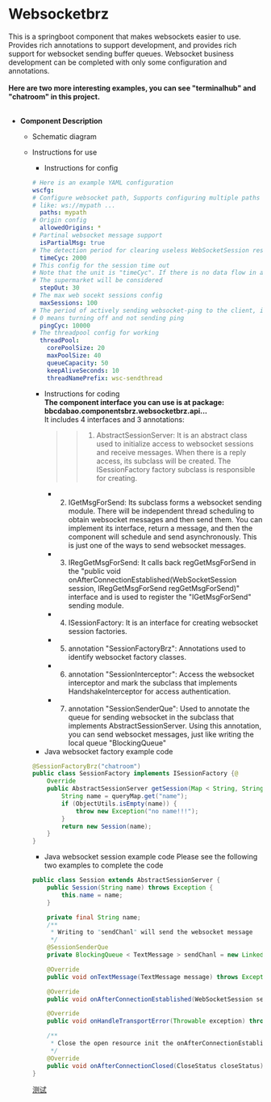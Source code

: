 # Websocketbrz
This is a springboot component that makes websockets easier to use. <br>
Provides rich annotations to support development, and provides rich support for websocket sending buffer queues. Websocket business development can be completed with only some configuration and annotations.<br><br>
__Here are two more interesting examples, you can see "terminalhub" and "chatroom" in this project.__<br><br>
- __Component Description__
  - Schematic diagram
  - Instructions for use
    - Instructions for config
    ```yml
    # Here is an example YAML configuration
    wscfg:
    # Configure websocket path, Supports configuring multiple paths "," intervals.
    # like: ws://mypath ...
      paths: mypath
    # Origin config
      allowedOrigins: *
    # Partinal websocket message support
      isPartialMsg: true
    # The detection period for clearing useless WebSocketSession responses, in milliseconds
      timeCyc: 2000
    # This config for the session time out
    # Note that the unit is "timeCyc". If there is no data flow in a certain period
    # The supermarket will be considered
      stepOut: 30
    # The max web socekt sessions config
      maxSessions: 100
    # The period of actively sending websocket-ping to the client, in milliseconds
    # 0 means turning off and not sending ping
      pingCyc: 10000
    # The threadpool config for working
      threadPool:
        corePoolSize: 20
        maxPoolSize: 40
        queueCapacity: 50
        keepAliveSeconds: 10
        threadNamePrefix: wsc-sendthread
    ```
    - Instructions for coding<br>
    __The component interface you can use is at package:__<br>
    **bbcdabao.componentsbrz.websocketbrz.api...**<br>
    It includes 4 interfaces and 3 annotations:<br>
      >> 1. AbstractSessionServer:
It is an abstract class used to initialize access to websocket sessions and receive messages. When there is a reply access, its subclass will be created. The ISessionFactory factory subclass is responsible for creating.
      - 2. IGetMsgForSend:
Its subclass forms a websocket sending module. There will be independent thread scheduling to obtain websocket messages and then send them. You can implement its interface, return a message, and then the component will schedule and send asynchronously. This is just one of the ways to send websocket messages.
      - 3. IRegGetMsgForSend:
It calls back regGetMsgForSend in the "public void onAfterConnectionEstablished(WebSocketSession session, IRegGetMsgForSend regGetMsgForSend)" interface and is used to register the "IGetMsgForSend" sending module.
      - 4. ISessionFactory:
It is an interface for creating websocket session factories.
      - 5. annotation "SessionFactoryBrz":
Annotations used to identify websocket factory classes.
      - 6. annotation "SessionInterceptor":
Access the websocket interceptor and mark the subclass that implements HandshakeInterceptor for access authentication.
      - 7. annotation "SessionSenderQue":
Used to annotate the queue for sending websocket in the subclass that implements AbstractSessionServer. Using this annotation, you can send websocket messages, just like writing the local queue "BlockingQueue"
    - Java websocket factory example code 
    ```java
	@SessionFactoryBrz("chatroom")
	public class SessionFactory implements ISessionFactory {@
	    Override
	    public AbstractSessionServer getSession(Map < String, String > queryMap) throws Exception {
	        String name = queryMap.get("name");
	        if (ObjectUtils.isEmpty(name)) {
	            throw new Exception("no name!!!");
	        }
	        return new Session(name);
	    }
	}
    ```
    - Java websocket session example code
    Please see the following two examples to complete the code
    ```java
	public class Session extends AbstractSessionServer {
	    public Session(String name) throws Exception {
	        this.name = name;
	    }
	
	    private final String name;
	    /**
	     * Writing to "sendChanl" will send the websocket message
	     */
	    @SessionSenderQue
	    private BlockingQueue < TextMessage > sendChanl = new LinkedBlockingQueue < > ();
	
	    @Override
	    public void onTextMessage(TextMessage message) throws Exception {}
	
	    @Override
	    public void onAfterConnectionEstablished(WebSocketSession session, IRegGetMsgForSend regGetMsgForSend) throws Exception {}
	
	    @Override
	    public void onHandleTransportError(Throwable exception) throws Exception {}
	
	    /**
	     * Close the open resource init the onAfterConnectionEstablished function
	     */
	    @Override
	    public void onAfterConnectionClosed(CloseStatus closeStatus) throws Exception {}
	}
    ```

    [测试](../chatroom)
